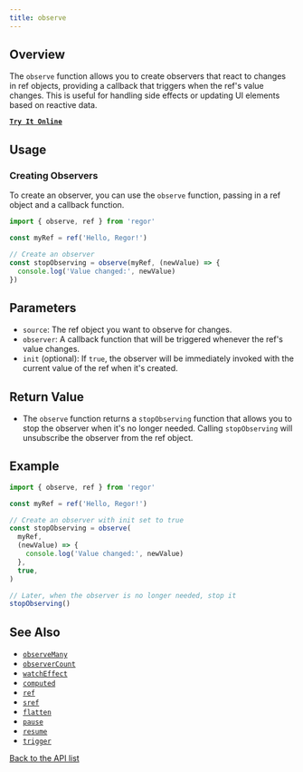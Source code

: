 ```yaml
---
title: observe
---
```


## Overview

The `observe` function allows you to create observers that react to changes in ref objects, providing a callback that triggers when the ref's value changes. This is useful for handling side effects or updating UI elements based on reactive data.

[**`Try It Online`**](https://stackblitz.com/edit/regor-sample-ref?file=index.ts)

## Usage

### Creating Observers

To create an observer, you can use the `observe` function, passing in a ref object and a callback function.

```ts
import { observe, ref } from 'regor'

const myRef = ref('Hello, Regor!')

// Create an observer
const stopObserving = observe(myRef, (newValue) => {
  console.log('Value changed:', newValue)
})
```

## Parameters

- `source`: The ref object you want to observe for changes.
- `observer`: A callback function that will be triggered whenever the ref's value changes.
- `init` (optional): If `true`, the observer will be immediately invoked with the current value of the ref when it's created.

## Return Value

- The `observe` function returns a `stopObserving` function that allows you to stop the observer when it's no longer needed. Calling `stopObserving` will unsubscribe the observer from the ref object.

## Example

```ts
import { observe, ref } from 'regor'

const myRef = ref('Hello, Regor!')

// Create an observer with init set to true
const stopObserving = observe(
  myRef,
  (newValue) => {
    console.log('Value changed:', newValue)
  },
  true,
)

// Later, when the observer is no longer needed, stop it
stopObserving()
```

## See Also

- [`observeMany`](/api/observeMany)
- [`observerCount`](/api/observerCount)
- [`watchEffect`](/api/watchEffect)
- [`computed`](/api/computed)
- [`ref`](/api/ref)
- [`sref`](/api/sref)
- [`flatten`](/api/flatten)
- [`pause`](/api/pause)
- [`resume`](/api/resume)
- [`trigger`](/api/trigger)

[Back to the API list](/api/)
